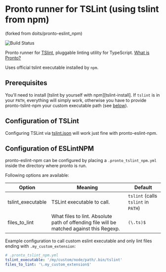 # Pronto runner for TSLint (using tslint from npm)
(forked from doits/pronto-eslint_npm)

![Build Status](https://travis-ci.org/eprislac/pronto-tslint_npm.svg?branch=master "Build Status")

Pronto runner for [TSlint](https://palantir.github.io/tslint/), pluggable linting utility for TypeScript. [What is Pronto?](https://github.com/mmozuras/pronto)

Uses official tslint executable installed by `npm`.

## Prerequisites

You'll need to install [tslint by yourself with npm][tslint-install]. If `tslint` is in your `PATH`, everything will simply work, otherwise you have to provide pronto-tslint-npm your custom executable path (see [below](#configuration-of-tslintnpm)).

[eslint-install]: https://palantir.github.io/tslint/

## Configuration of TSLint

Configuring TSLint via [tslint.json][tslint.json] will work just fine with pronto-eslint-npm.

[tslint.json]: https://palantir.github.io/tslint/usage/configuration/

[eslintignore]: http://eslint.org/docs/user-guide/configuring#ignoring-files-and-directories

## Configuration of ESLintNPM

pronto-eslint-npm can be configured by placing a `.pronto_tslint_npm.yml` inside the directory where pronto is run.

Following options are available:

| Option            | Meaning                                                                                  | Default                             |
| ----------------- | ---------------------------------------------------------------------------------------- | ----------------------------------- |
| tslint_executable | TSLint executable to call.                                                               | `tslint` (calls `tslint` in `PATH`) |
| files_to_lint     | What files to lint. Absolute path of offending file will be matched against this Regexp. | `(\.ts)$`                     |

Example configuration to call custom eslint executable and only lint files ending with `.my_custom_extension`:

```yaml
# .pronto_tslint_npm.yml
tslint_executable: '/my/custom/node/path/.bin/tslint'
files_to_lint: '\.my_custom_extension$'
```
